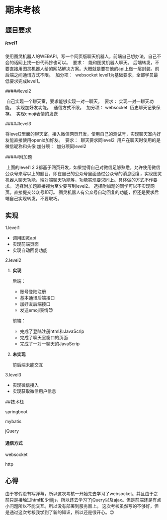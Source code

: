 # 期末考核



## 题目要求



##### level1

​	使用图灵机器人的WEBAPI，写一个网页版聊天机器人，前端自己想办法，自己不会的话网上找一份代码
​	抄也可以。
​	要求：
​	能和图灵机器人聊天。
​	后端转发，不要直接用图灵机器人给的网站解决方案。大概就是要在他的api上做一层封装。
​	前后端之间通讯方式不限。
​	加分项：
​	websocket
​	level1为基础要求，全部学员最低要求完成level1。

#####level2

​	自己实现一个聊天室，要求能够实现一对一聊天。
​	要求：
​	实现一对一聊天功能。
​	实现加好友功能。
​	通信方式不限。
​	加分项：
​	websocket
​	历史聊天记录保存。
​	实现emoji表情的发送

#####level3

​	将level2里面的聊天室，接入微信网页开发，使用自己的测试号，实现聊天室内好友能直接使用openid
​	加好友。
​	要求：
​	聊天要求同level2
​	用户在聊天时使用的是微信昵称和头像
​	加分项：
​	加分项同level2

#####附加题

​	上面的level1 2 3都基于网页开发，如果觉得自己对微信足够熟悉，允许使用微信公众号来写以上的题
​	目，即在自己的公众号里面通过公众号的消息回复，实现图灵机器人聊天功能，端对端聊天功能等，功
​	能实现要求同上。具体做的方式不作要求。
​	选择附加题直接视为至少要写到level2。
​	选择附加题的同学可以不实现网页。直接提交公众号即可。
​	图灵机器人有公众号自动回复的功能，但还是要求后端自己实现转发，不要取巧。
​	

## 实现

1.level1

- 调用图灵api
- 实现前端页面
- 实现自动回复功能

2.level2

1. **实现**

   后端：

   - 账号登陆注册
   - 基本通讯后端接口
   - 加好友后端接口
   - 发送emoji表情😈

   前端：

   - 完成了登陆注册html和JavaScrip
   - 完成了聊天室窗口的页面
   - 完成了一对一聊天的JavaScrip

2. **未实现**

   前后端未能交互

3.level3

- 实现微信接入
- 实现获取微信用户信息

##技术栈

springboot

mybatis

jQuery

#### 通信方式

websocket

http

## 心得

由于寒假没有写弹幕，所以这次考核一开始先去学习了websocket。并且由于之前只是接触过html和少量js，所以还去学习了jQuery以及ajax。但是前端还是有点小问题所以不能交互。所以没有部署到服务器上。
这次考核虽然写的不够好，但是通过这次考核我学到了新的知识，所以还是很开心。😊























